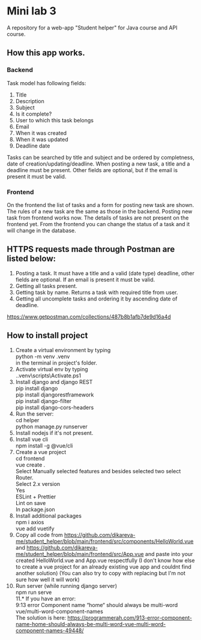 # Mini lab 3
A repository for a web-app "Student helper" for Java course and API course.

## How this app works.

### Backend
Task model has following fields:
1. Title
2. Description
3. Subject
4. Is it complete?
5. User to which this task belongs
6. Email
7. When it was created
8. When it was updated
9. Deadline date

Tasks can be searched by title and subject and be ordered by completness, date of creation/updating/deadline. When posting a new task, a title and a deadline must be present. Other fields are optional, but if the email is present it must be valid.

### Frontend
On the frontend the list of tasks and a form for posting new task are shown. The rules of a new task are the same as those in the backend. Posting new task from frontend works now. The details of tasks are not present on the frontend yet. From the frontend you can change the status of a task and it will change in the database. 


## HTTPS requests made through Postman are listed below:
1. Posting a task. It must have a title and a valid (date type) deadline, other fields are optional. If an email is present it must be valid.
2. Getting all tasks present.
3. Getting task by name. Returns a task with required title from user.
4. Getting all uncomplete tasks and ordering it by ascending date of deadline.

https://www.getpostman.com/collections/487b8b1afb7de9d16a4d

## How to install project
1. Create a virtual environment by typing  
python -m venv .venv  
in the terminal in project's folder.  
2. Activate virtual env by typing   
.\.venv\scripts\Activate.ps1  
3. Install django and django REST  
pip install django  
pip install djangorestframework  
pip install django-filter   
pip install django-cors-headers  
4. Run the server:  
cd helper  
python manage.py runserver  
5. Install nodejs if it's not present.  
6. Install vue cli  
npm install -g @vue/cli  
7. Create a vue project  
cd frontend  
vue create .  
Select Manually selected features and besides selected two select Router.  
Select 2.x version  
Yes   
ESLint + Prettier  
Lint on save  
In package.json  
8. Install additional packages  
npm i axios  
vue add vuetify  
9. Copy all code from https://github.com/dikareva-me/student_helper/blob/main/frontend/src/components/HelloWorld.vue and https://github.com/dikareva-me/student_helper/blob/main/frontend/src/App.vue and paste into your created HelloWorld.vue and App.vue respectfully (I don't know how else to create a vue project for an already existing vue app and couldnt find another solution) (You can also try to copy with replacing but I'm not sure how well it will work)
10. Run server (while running django server)  
npm run serve  
11.* If you have an error:   
9:13 error Component name “home“ should always be multi-word vue/multi-word-component-names  
The solution is here: https://programmerah.com/913-error-component-name-home-should-always-be-multi-word-vue-multi-word-component-names-49448/

